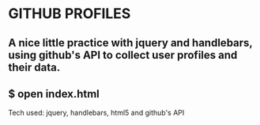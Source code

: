 GITHUB PROFILES
===============
A nice little practice with jquery and handlebars, using github's API to collect user profiles and their data.
--------------------------------------
$ open index.html
--------------------------------------

Tech used: jquery, handlebars, html5 and github's API 